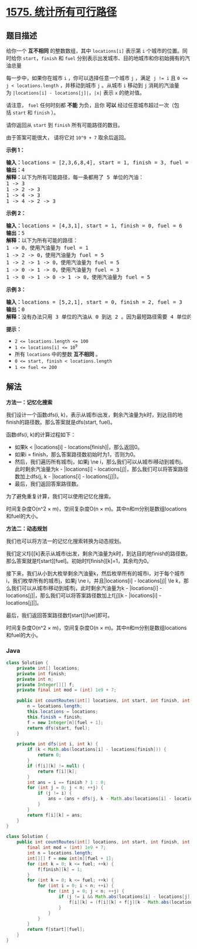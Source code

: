 # [1575. 统计所有可行路径](https://leetcode.cn/problems/count-all-possible-routes)

## 题目描述

<p>给你一个 <strong>互不相同</strong>&nbsp;的整数数组，其中&nbsp;<code>locations[i]</code>&nbsp;表示第&nbsp;<code>i</code>&nbsp;个城市的位置。同时给你&nbsp;<code>start</code>，<code>finish</code>&nbsp;和&nbsp;<code>fuel</code>&nbsp;分别表示出发城市、目的地城市和你初始拥有的汽油总量</p>

<p>每一步中，如果你在城市 <code>i</code>&nbsp;，你可以选择任意一个城市 <code>j</code>&nbsp;，满足 &nbsp;<code>j != i</code>&nbsp;且&nbsp;<code>0 &lt;= j &lt; locations.length</code>&nbsp;，并移动到城市&nbsp;<code>j</code>&nbsp;。从城市&nbsp;<code>i</code>&nbsp;移动到&nbsp;<code>j</code>&nbsp;消耗的汽油量为&nbsp;<code>|locations[i] - locations[j]|</code>，<code>|x|</code>&nbsp;表示&nbsp;<code>x</code>&nbsp;的绝对值。</p>

<p>请注意，&nbsp;<code>fuel</code>&nbsp;任何时刻都&nbsp;<strong>不能</strong>&nbsp;为负，且你&nbsp;<strong>可以</strong>&nbsp;经过任意城市超过一次（包括&nbsp;<code>start</code>&nbsp;和&nbsp;<code>finish</code>&nbsp;）。</p>

<p>请你返回从<em>&nbsp;</em><code>start</code>&nbsp;到&nbsp;<code>finish</code>&nbsp;所有可能路径的数目。</p>

<p>由于答案可能很大， 请将它对&nbsp;<code>10^9 + 7</code>&nbsp;取余后返回。</p>

<p><strong>示例 1：</strong></p>

<pre>
<strong>输入：</strong>locations = [2,3,6,8,4], start = 1, finish = 3, fuel = 5
<strong>输出：</strong>4
<strong>解释：</strong>以下为所有可能路径，每一条都用了 5 单位的汽油：
1 -&gt; 3
1 -&gt; 2 -&gt; 3
1 -&gt; 4 -&gt; 3
1 -&gt; 4 -&gt; 2 -&gt; 3
</pre>

<p><strong>示例 2：</strong></p>

<pre>
<strong>输入：</strong>locations = [4,3,1], start = 1, finish = 0, fuel = 6
<strong>输出：</strong>5
<strong>解释：</strong>以下为所有可能的路径：
1 -&gt; 0，使用汽油量为 fuel = 1
1 -&gt; 2 -&gt; 0，使用汽油量为 fuel = 5
1 -&gt; 2 -&gt; 1 -&gt; 0，使用汽油量为 fuel = 5
1 -&gt; 0 -&gt; 1 -&gt; 0，使用汽油量为 fuel = 3
1 -&gt; 0 -&gt; 1 -&gt; 0 -&gt; 1 -&gt; 0，使用汽油量为 fuel = 5
</pre>

<p><strong>示例 3：</strong></p>

<pre>
<strong>输入：</strong>locations = [5,2,1], start = 0, finish = 2, fuel = 3
<strong>输出：</strong>0
<strong>解释：</strong>没有办法只用 3 单位的汽油从 0 到达 2 。因为最短路径需要 4 单位的汽油。</pre>

<p><strong>提示：</strong></p>

<ul>
	<li><code>2 &lt;= locations.length &lt;= 100</code></li>
	<li><code>1 &lt;= locations[i] &lt;= 10<sup>9</sup></code></li>
	<li>所有&nbsp;<code>locations</code>&nbsp;中的整数 <strong>互不相同</strong>&nbsp;。</li>
	<li><code>0 &lt;= start, finish &lt;&nbsp;locations.length</code></li>
	<li><code>1 &lt;= fuel &lt;= 200</code></li>
</ul>

## 解法

**方法一：记忆化搜索**

我们设计一个函数dfs(i, k)，表示从城市i出发，剩余汽油量为k时，到达目的地finish的路径数。那么答案就是dfs(start, fuel)。

函数dfs(i, k)的计算过程如下：

-   如果k < |locations[i] - locations[finish]|，那么返回0。
-   如果i = finish，那么答案路径数初始时为1，否则为0。
-   然后，我们遍历所有城市j，如果j \ne i，那么我们可以从城市i移动到城市j，此时剩余汽油量为k - |locations[i] - locations[j]|，那么我们可以将答案路径数加上dfs(j, k - |locations[i] - locations[j]|)。
-   最后，我们返回答案路径数。

为了避免重复计算，我们可以使用记忆化搜索。

时间复杂度O(n^2 × m)，空间复杂度O(n × m)。其中n和m分别是数组locations和fuel的大小。

**方法二：动态规划**

我们也可以将方法一的记忆化搜索转换为动态规划。

我们定义f[i][k]表示从城市i出发，剩余汽油量为k时，到达目的地finish的路径数。那么答案就是f[start][fuel]。初始时f[finish][k]=1，其余均为0。

接下来，我们从小到大枚举剩余汽油量k，然后枚举所有的城市i，对于每个城市i，我们枚举所有的城市j，如果j \ne i，并且|locations[i] - locations[j]| \le k，那么我们可以从城市i移动到城市j，此时剩余汽油量为k - |locations[i] - locations[j]|，那么我们可以将答案路径数加上f[j][k - |locations[i] - locations[j]|]。

最后，我们返回答案路径数f[start][fuel]即可。

时间复杂度O(n^2 × m)，空间复杂度O(n × m)。其中n和m分别是数组locations和fuel的大小。

### **Java**

```java
class Solution {
    private int[] locations;
    private int finish;
    private int n;
    private Integer[][] f;
    private final int mod = (int) 1e9 + 7;

    public int countRoutes(int[] locations, int start, int finish, int fuel) {
        n = locations.length;
        this.locations = locations;
        this.finish = finish;
        f = new Integer[n][fuel + 1];
        return dfs(start, fuel);
    }

    private int dfs(int i, int k) {
        if (k < Math.abs(locations[i] - locations[finish])) {
            return 0;
        }
        if (f[i][k] != null) {
            return f[i][k];
        }
        int ans = i == finish ? 1 : 0;
        for (int j = 0; j < n; ++j) {
            if (j != i) {
                ans = (ans + dfs(j, k - Math.abs(locations[i] - locations[j]))) % mod;
            }
        }
        return f[i][k] = ans;
    }
}
```

```java
class Solution {
    public int countRoutes(int[] locations, int start, int finish, int fuel) {
        final int mod = (int) 1e9 + 7;
        int n = locations.length;
        int[][] f = new int[n][fuel + 1];
        for (int k = 0; k <= fuel; ++k) {
            f[finish][k] = 1;
        }
        for (int k = 0; k <= fuel; ++k) {
            for (int i = 0; i < n; ++i) {
                for (int j = 0; j < n; ++j) {
                    if (j != i && Math.abs(locations[i] - locations[j]) <= k) {
                        f[i][k] = (f[i][k] + f[j][k - Math.abs(locations[i] - locations[j])]) % mod;
                    }
                }
            }
        }
        return f[start][fuel];
    }
}
```
